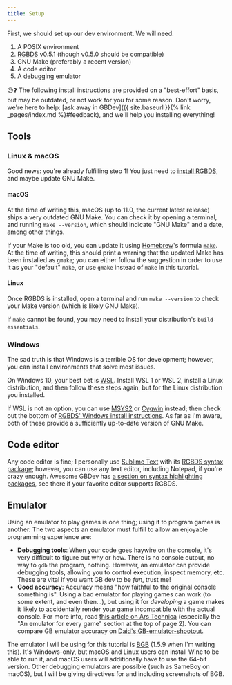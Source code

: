 ```yaml
---
title: Setup
---
```


First, we should set up our dev environment.
We will need:

1. A POSIX environment
2. [RGBDS](https://rgbds.gbdev.io) v0.5.1 (though v0.5.0 should be compatible)
3. GNU Make (preferably a recent version)
4. A code editor
5. A debugging emulator

😕❓ The following install instructions are provided on a "best-effort" basis, but may be outdated, or not work for you for some reason.
Don't worry, we're here to help: [ask away in GBDev]({{ site.baseurl }}{% link _pages/index.md %}#feedback), and we'll help you installing everything!

## Tools

### Linux & macOS

Good news: you're already fulfilling step 1!
You just need to [install RGBDS](https://rgbds.gbdev.io/install), and maybe update GNU Make.

#### macOS

At the time of writing this, macOS (up to 11.0, the current latest release) ships a very outdated GNU Make.
You can check it by opening a terminal, and running `make --version`, which should indicate "GNU Make" and a date, among other things.

If your Make is too old, you can update it using [Homebrew](https://brew.sh)'s formula [`make`](https://formulae.brew.sh/formula/make#default).
At the time of writing, this should print a warning that the updated Make has been installed as `gmake`; you can either follow the suggestion in order to use it as your "default" `make`, or use `gmake` instead of `make` in this tutorial.

#### Linux

Once RGBDS is installed, open a terminal and run `make --version` to check your Make version (which is likely GNU Make).

If `make` cannot be found, you may need to install your distribution's `build-essentials`.

### Windows

The sad truth is that Windows is a terrible OS for development; however, you can install environments that solve most issues.

On Windows 10, your best bet is [WSL](https://docs.microsoft.com/en-us/windows/wsl).
Install WSL 1 or WSL 2, install a Linux distribution, and then follow these steps again, but for the Linux distribution you installed.

If WSL is not an option, you can use [MSYS2](https://www.msys2.org) or [Cygwin](https://www.cygwin.com) instead; then check out the bottom of [RGBDS' Windows install instructions](https://rgbds.gbdev.io/install/windows).
As far as I'm aware, both of these provide a sufficiently up-to-date version of GNU Make.

## Code editor

Any code editor is fine; I personally use [Sublime Text](https://www.sublimetext.com) with its [RGBDS syntax package](https://packagecontrol.io/packages/RGBDS); however, you can use any text editor, including Notepad, if you're crazy enough.
Awesome GBDev has [a section on syntax highlighting packages](https://gbdev.io/list.html#asm), see there if your favorite editor supports RGBDS.

## Emulator

Using an emulator to play games is one thing; using it to program games is another.
The two aspects an emulator must fulfill to allow an enjoyable programming experience are:
- **Debugging tools**:
  When your code goes haywire on the console, it's very difficult to figure out why or how.
  There is no console output, no way to `gdb` the program, nothing.
  However, an emulator can provide debugging tools, allowing you to control execution, inspect memory, etc.
  These are vital if you want GB dev to be *fun*, trust me!
- **Good accuracy**:
  Accuracy means "how faithful to the original console something is".
  Using a bad emulator for playing games can work (to some extent, and even then...), but using it for *developing* a game makes it likely to accidentally render your game incompatible with the actual console.
  For more info, read [this article on Ars Technica](https://arstechnica.com/?post_type=post&p=44524) (especially the "An emulator for every game" section at the top of page 2).
  You can compare GB emulator accuracy on [Daid's GB-emulator-shootout](https://daid.github.io/GBEmulatorShootout/).

The emulator I will be using for this tutorial is [BGB](https://bgb.bircd.org) (1.5.9 when I'm writing this).
It's Windows-only, but macOS and Linux users can install Wine to be able to run it, and macOS users will additionally have to use the 64-bit version.
Other debugging emulators are possible (such as SameBoy on macOS), but I will be giving directives for and including screenshots of BGB.
